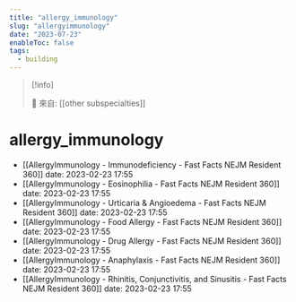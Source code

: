 ```yaml
---
title: "allergy_immunology"
slug: "allergyimmunology"
date: "2023-07-23"
enableToc: false
tags:
  - building
---
```


> [!info]
>
> 🌱 來自: [[other subspecialties]]

# allergy_immunology

- [[AllergyImmunology - Immunodeficiency - Fast Facts  NEJM Resident 360]] date: 2023-02-23 17:55
- [[AllergyImmunology - Eosinophilia - Fast Facts  NEJM Resident 360]] date: 2023-02-23 17:55
- [[AllergyImmunology - Urticaria & Angioedema - Fast Facts  NEJM Resident 360]] date: 2023-02-23 17:55
- [[AllergyImmunology - Food Allergy  - Fast Facts  NEJM Resident 360]] date: 2023-02-23 17:55
- [[AllergyImmunology - Drug Allergy  - Fast Facts  NEJM Resident 360]] date: 2023-02-23 17:55
- [[AllergyImmunology - Anaphylaxis - Fast Facts  NEJM Resident 360]] date: 2023-02-23 17:55
- [[AllergyImmunology - Rhinitis, Conjunctivitis, and Sinusitis - Fast Facts  NEJM Resident 360]] date: 2023-02-23 17:55
